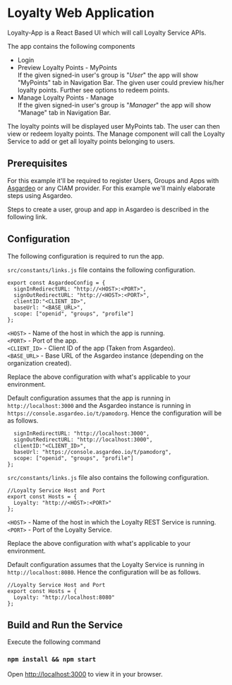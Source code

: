 # Loyalty Web Application

Loyalty-App is a React Based UI which will call Loyalty Service APIs.

The app contains the following components
* Login
* Preview Loyalty Points - MyPoints \
  If the given signed-in user's group is "*User*" the app will show "MyPoints" tab in Navigation Bar.
  The given user could preview his/her loyalty points. Further see options to redeem points. 
* Manage Loyalty Points - Manage \
  If the given signed-in user's group is "*Manager*" the app will show "Manage" tab in Navigation Bar.

The loyalty points will be displayed user MyPoints tab. 
The user can then view or redeem loyalty points. 
The Manage component will call the Loyalty Service to add or get all loyalty points belonging to users.

## Prerequisites 

For this example it'll be required to register Users, Groups and Apps with [Asgardeo](https://console.asgardeo.io/t/pamod/getting-started) 
or any CIAM provider. For this example we'll mainly elaborate steps using Asgardeo.

Steps to create a user, group and app in Asgardeo is described in the following link. <TODO>

## Configuration

The following configuration is required to run the app.

`src/constants/links.js` file contains the following configuration.

```
export const AsgardeoConfig = {
  signInRedirectURL: "http://<HOST>:<PORT>",
  signOutRedirectURL: "http://<HOST>:<PORT>",
  clientID:"<CLIENT_ID>",
  baseUrl: "<BASE_URL>",
  scope: ["openid", "groups", "profile"]
};
```

`<HOST>` - Name of the host in which the app is running. \
`<PORT>` - Port of the app. \
`<CLIENT_ID>` - Client ID of the app (Taken from Asgardeo). \
`<BASE_URL>` - Base URL of the Asgardeo instance (depending on the organization created).

Replace the above configuration with what's applicable to your environment.

Default configuration assumes that the app is running in `http://localhost:3000` and the Asgardeo instance is running in `https://console.asgardeo.io/t/pamodorg`.
Hence the configuration will be as follows.

```export const AsgardeoConfig = {
  signInRedirectURL: "http://localhost:3000",
  signOutRedirectURL: "http://localhost:3000",
  clientID:"<CLIENT_ID>",
  baseUrl: "https://console.asgardeo.io/t/pamodorg",
  scope: ["openid", "groups", "profile"]
};
```
`src/constants/links.js` file also contains the following configuration.
    
```
//Loyalty Service Host and Port
export const Hosts = {
  Loyalty: "http://<HOST>:<PORT>"
};
```
    
`<HOST>` - Name of the host in which the Loyalty REST Service is running. \
`<PORT>` - Port of the Loyalty Service.

Replace the above configuration with what's applicable to your environment.

Default configuration assumes that the Loyalty Service is running in `http://localhost:8080`. Hence the configuration will be as follows.

```
//Loyalty Service Host and Port
export const Hosts = {
  Loyalty: "http://localhost:8080"
};
```

## Build and Run the Service

Execute the following command 

### `npm install && npm start` 

Open [http://localhost:3000](http://localhost:3000) to view it in your browser.

